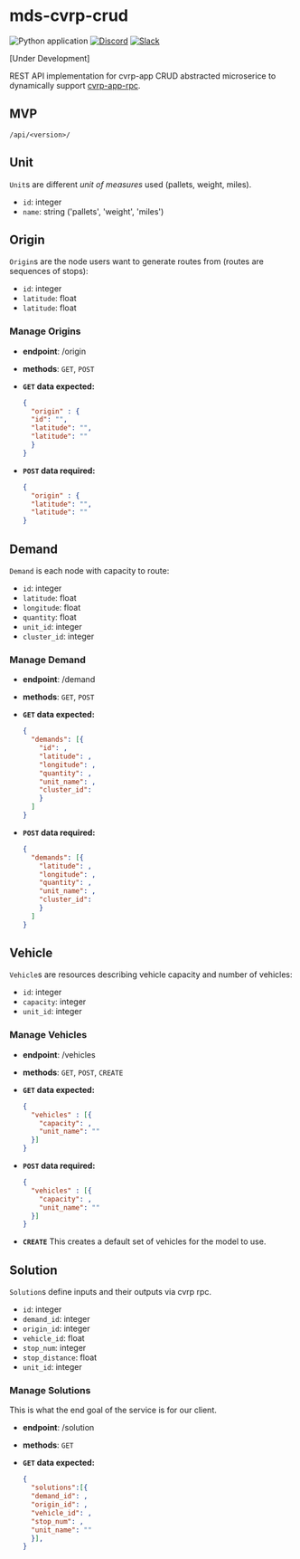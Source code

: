 # mds-cvrp-crud

![Python application](https://github.com/andromia/mds-cvrp-crud/workflows/Python%20application/badge.svg)
[![Discord](https://img.shields.io/discord/721862473132540007?label=discord&style=plastic)](https://discord.gg/wg7xSAf)
[![Slack](https://img.shields.io/badge/slack-workspace-orange)](https://join.slack.com/t/andromiasoftware/shared_invite/zt-felqfjhs-Tvma8OYuCExxdmQgHOIGsg)

[Under Development]

REST API implementation for cvrp-app CRUD abstracted microserice to dynamically support [cvrp-app-rpc](https://github.com/andromia/cvrp-app-rpc).

## MVP

```/api/<version>/```

## Unit

```Unit```s are different *unit of measures* used (pallets, weight, miles).

- ```id```: integer
- ```name```: string ('pallets', 'weight', 'miles')

## Origin

```Origin```s are the node users want to generate routes from (routes are sequences of stops):

- ```id```: integer
- ```latitude```: float
- ```latitude```: float

### Manage Origins

- **endpoint**: /origin
- **methods**: ```GET```, ```POST```
- **```GET``` data expected:**

  ```json
  {
    "origin" : {
    "id": "",
    "latitude": "",
    "latitude": ""
    }
  }
  ```

- **```POST``` data required:**

  ```json
  {
    "origin" : {
    "latitude": "",
    "latitude": ""
  }
  ```

## Demand

```Demand``` is each node with capacity to route:

- ```id```: integer
- ```latitude```: float
- ```longitude```: float
- ```quantity```: float
- ```unit_id```: integer
- ```cluster_id```: integer

### Manage Demand

- **endpoint**: /demand
- **methods**: ```GET```, ```POST```
- **```GET``` data expected:**

  ```json
  {
    "demands": [{
      "id": ,
      "latitude": ,
      "longitude": ,
      "quantity": ,
      "unit_name": ,
      "cluster_id":
      }
    ]
  }
  ```

- **```POST``` data required:**

  ```json
  {
    "demands": [{
      "latitude": ,
      "longitude": ,
      "quantity": ,
      "unit_name": ,
      "cluster_id":
      }
    ]
  }
  ```

## Vehicle

```Vehicle```s are resources describing vehicle capacity and number of vehicles:

- ```id```: integer
- ```capacity```: integer
- ```unit_id```: integer

### Manage Vehicles

- **endpoint**: /vehicles
- **methods**: ```GET```, ```POST```, ```CREATE```
- **```GET``` data expected:**

  ```json
  {
    "vehicles" : [{
      "capacity": ,
      "unit_name": ""
    }]
  }
  ```

- **```POST``` data required:**

  ```json
  {
    "vehicles" : [{
      "capacity": ,
      "unit_name": ""
    }]
  }
  ```

- **```CREATE```**
This creates a default set of vehicles for the model to use.

## Solution

```Solution```s define inputs and their outputs via cvrp rpc.

- ```id```: integer
- ```demand_id```: integer
- ```origin_id```: integer
- ```vehicle_id```: float
- ```stop_num```: integer
- ```stop_distance```: float
- ```unit_id```: integer

### Manage Solutions

This is what the end goal of the service is for our client.

- **endpoint**: /solution
- **methods**: ```GET```
- **```GET``` data expected:**

  ```json
  {
    "solutions":[{
    "demand_id": ,
    "origin_id": ,
    "vehicle_id": ,
    "stop_num": ,
    "unit_name": ""
    }],
  }
  ```
